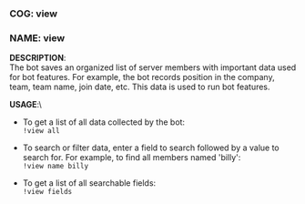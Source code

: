 ### COG: view
### NAME: view

**DESCRIPTION**:\
The bot saves an organized list of server members with important 
data used for bot features. For example, the bot records position 
in the company, team, team name, join date, etc. This data is used
to run bot features.

**USAGE**:\
- To get a list of all data collected by the bot:\
`!view all`

- To search or filter data, enter a field to search
followed by a value to search for. For example, to
find all members named 'billy':\
`!view name billy`

- To get a list of all searchable fields:\
`!view fields`


